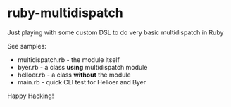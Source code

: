 ruby-multidispatch
==================

Just playing with some custom DSL to do very basic multidispatch in Ruby

See samples:

* multidispatch.rb - the module itself
* byer.rb - a class **using** multidispatch module
* helloer.rb - a class **without** the module
* main.rb - quick CLI test for Helloer and Byer

Happy Hacking!
